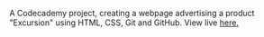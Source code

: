 A Codecademy project, creating a webpage advertising a product "Excursion" using HTML, CSS, Git and GitHub. View live <a href="downloadexcursion.netlify.app" target="_blank">here.</a>
